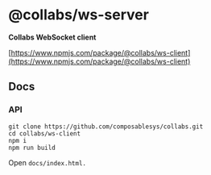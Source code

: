 # @collabs/ws-server

**Collabs WebSocket client**

[https://www.npmjs.com/package/@collabs/ws-client](https://www.npmjs.com/package/@collabs/ws-client)

## Docs

### API

```
git clone https://github.com/composablesys/collabs.git
cd collabs/ws-client
npm i
npm run build
```

Open `docs/index.html.`
